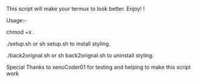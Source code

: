 This script will make your termux to look better. Enjoy! ! 

Usage:-

chmod +x *.*

./setup.sh or sh setup.sh to install styling. 

./back2orignal.sh or sh back2orignal.sh to uninstall styling.

Special Thanks to xenoCoder01
for testing and helping to make this script work

